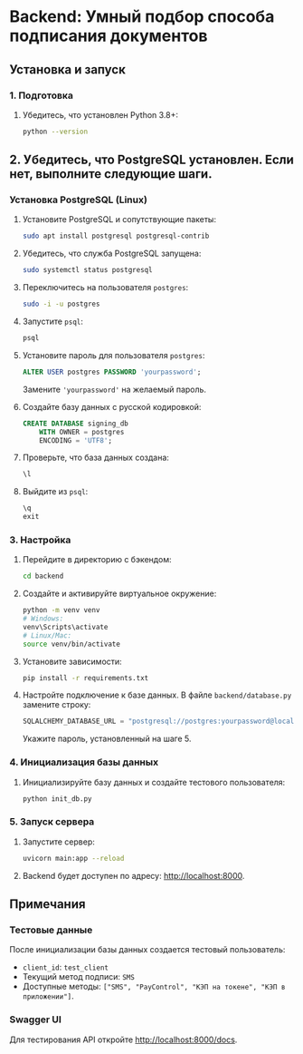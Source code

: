 # Backend: Умный подбор способа подписания документов

## Установка и запуск

### 1. Подготовка
1. Убедитесь, что установлен Python 3.8+:
   ```bash
   python --version
   ```
## 2. Убедитесь, что PostgreSQL установлен. Если нет, выполните следующие шаги.

### Установка PostgreSQL (Linux)
1. Установите PostgreSQL и сопутствующие пакеты:
   ```bash
   sudo apt install postgresql postgresql-contrib
   ```

2. Убедитесь, что служба PostgreSQL запущена:
   ```bash
   sudo systemctl status postgresql
   ```

3. Переключитесь на пользователя `postgres`:
   ```bash
   sudo -i -u postgres
   ```

4. Запустите `psql`:
   ```bash
   psql
   ```

5. Установите пароль для пользователя `postgres`:
   ```sql
   ALTER USER postgres PASSWORD 'yourpassword';
   ```
   Замените `'yourpassword'` на желаемый пароль.

6. Создайте базу данных с русской кодировкой:
   ```sql
   CREATE DATABASE signing_db
       WITH OWNER = postgres
       ENCODING = 'UTF8';
   ```

7. Проверьте, что база данных создана:
   ```sql
   \l
   ```

8. Выйдите из `psql`:
   ```sql
   \q
   exit
   ```

### 3. Настройка
1. Перейдите в директорию с бэкендом:
   ```bash
   cd backend
   ```
2. Создайте и активируйте виртуальное окружение:
   ```bash
   python -m venv venv
   # Windows:
   venv\Scripts\activate
   # Linux/Mac:
   source venv/bin/activate
   ```
3. Установите зависимости:
   ```bash
   pip install -r requirements.txt
   ```

4. Настройте подключение к базе данных. В файле `backend/database.py` замените строку:
   ```python
   SQLALCHEMY_DATABASE_URL = "postgresql://postgres:yourpassword@localhost/signing_db"
   ```
   Укажите пароль, установленный на шаге 5.

### 4. Инициализация базы данных
1. Инициализируйте базу данных и создайте тестового пользователя:
   ```bash
   python init_db.py
   ```

### 5. Запуск сервера
1. Запустите сервер:
   ```bash
   uvicorn main:app --reload
   ```
2. Backend будет доступен по адресу: [http://localhost:8000](http://localhost:8000).

## Примечания

### Тестовые данные
После инициализации базы данных создается тестовый пользователь:
- `client_id`: `test_client`
- Текущий метод подписи: `SMS`
- Доступные методы: `["SMS", "PayControl", "КЭП на токене", "КЭП в приложении"]`.

### Swagger UI
Для тестирования API откройте [http://localhost:8000/docs](http://localhost:8000/docs).
